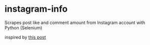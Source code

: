 # instagram-info
Scrapes post like and comment amount from Instagram account with Python (Selenium)

inspired by [this post](https://medium.com/@srujana.rao2/scraping-instagram-with-python-using-selenium-and-beautiful-soup-8b72c186a058)

